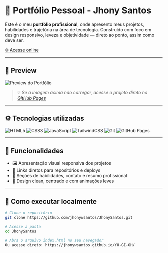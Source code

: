 # 💼 Portfólio Pessoal - Jhony Santos

Este é o meu **portfólio profissional**, onde apresento meus projetos, habilidades e trajetória na área de tecnologia. Construído com foco em design responsivo, leveza e objetividade — direto ao ponto, assim como deve ser.

[🌐 Acesse online](https://jhonywsantos.github.io/JhonySantos/)

---

## 📸 Preview

![Preview do Portfólio](https://raw.githubusercontent.com/jhonywsantos/JhonySantos/main/preview.png)

> 💡 *Se a imagem acima não carregar, acesse o projeto direto no [GitHub Pages](https://jhonywsantos.github.io/JhonySantos/)*

---

## ⚙️ Tecnologias utilizadas

![HTML5](https://img.shields.io/badge/HTML5-E34F26?style=for-the-badge&logo=html5&logoColor=fff)
![CSS3](https://img.shields.io/badge/CSS3-1572B6?style=for-the-badge&logo=css3&logoColor=fff)
![JavaScript](https://img.shields.io/badge/JavaScript-F7DF1E?style=for-the-badge&logo=javascript&logoColor=000)
![TailwindCSS](https://img.shields.io/badge/TailwindCSS-38B2AC?style=for-the-badge&logo=tailwind-css&logoColor=fff)
![Git](https://img.shields.io/badge/Git-F05032?style=for-the-badge&logo=git&logoColor=fff)
![GitHub Pages](https://img.shields.io/badge/GitHub%20Pages-121013?style=for-the-badge&logo=github&logoColor=fff)

---

## 🧩 Funcionalidades

- 🖼️ Apresentação visual responsiva dos projetos
- 🔗 Links diretos para repositórios e deploys
- 🧠 Seções de habilidades, contato e resumo profissional
- 🎨 Design clean, centrado e com animações leves

---

## 🚀 Como executar localmente

```bash
# Clone o repositório
git clone https://github.com/jhonywsantos/JhonySantos.git

# Acesse a pasta
cd JhonySantos

# Abra o arquivo index.html no seu navegador
Ou acesse direto: https://jhonywsantos.github.io/YU-GI-OH/
